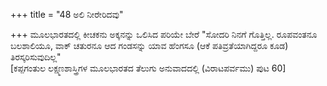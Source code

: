 +++
title = "48 ಅಲಿ ನೀರೇರಿದವು"

+++
ಮೂಲಭಾರತದಲ್ಲಿ ಕೀಚಕನು ಅಕ್ಕನನ್ನು ಒಲಿಸಿದ ಪರಿಯೇ ಬೇರೆ "ಸೋದರಿ ನಿನಗೆ ಗೊತ್ತಿಲ್ಲ. ರೂಪವಂತನೂ ಬಲಶಾಲಿಯೂ, ವಾಕ್ ಚತುರನೂ ಆದ ಗಂಡಸನ್ನು ಯಾವ ಹೆಂಗಸೂ (ಆಕೆ ಪತಿವ್ರತೆಯಾಗಿದ್ದರೂ ಕೂಡ) ತಿರಸ್ಕರಿಸುವುದಿಲ್ಲ"  
[ಕಪ್ಪಗಂತುಲ ಲಕ್ಷ್ಮಣಶಾಸ್ತ್ರಿಗಳ ಮೂಲಭಾರತದ ತೆಲುಗು ಅನುವಾದದಲ್ಲಿ (ವಿರಾಟಪರ್ವಮು) ಪುಟ 60]